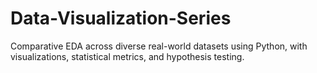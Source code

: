 # Data-Visualization-Series
Comparative EDA across diverse real-world datasets using Python, with visualizations, statistical metrics, and hypothesis testing.
